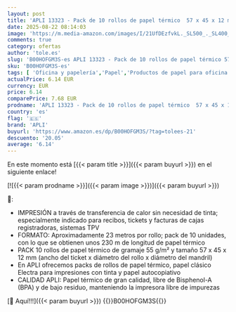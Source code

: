 ```yaml
---
layout: post
title: 'APLI 13323 - Pack de 10 rollos de papel térmico  57 x 45 x 12 mm  color blanco  Papel para Tickets de Datáfonos  Cajas Registradoras y Tpv - Sin Bpa'
date: 2025-08-22 08:14:03
image: 'https://m.media-amazon.com/images/I/21UfDEzfvkL._SL500_._SL400_.jpg'
comments: true
category: ofertas
author: 'tole.es'
slug: 'B00HOFGM3S-es APLI 13323 - Pack de 10 rollos de papel térmico 57 x 45 x...'
sku: 'B00HOFGM3S-es'
tags: [ 'Oficina y papelería','Papel','Productos de papel para oficina','Rollos de papel térmico','apli','🇪🇸', ]
actualPrice: 6.14 EUR
currency: EUR
price: 6.14
comparePrice: 7.68 EUR
prodname: 'APLI 13323 - Pack de 10 rollos de papel térmico  57 x 45 x 12 mm  color blanco  Papel para Tickets de Datáfonos  Cajas Registradoras y Tpv - Sin Bpa'
country: 'es'
flag: '🇪🇸'
brand: 'APLI'
buyurl: 'https://www.amazon.es/dp/B00HOFGM3S/?tag=tolees-21'
descuento: '20.05'
average: '6.14'
---
```


En este momento está [{{< param title >}}]({{< param buyurl >}}) en el siguiente enlace!

[![{{< param prodname >}}]({{< param image >}})]({{< param buyurl >}})

🔎:

- IMPRESIÓN a través de transferencia de calor sin necesidad de tinta; especialmente indicado para recibos, tickets y facturas de cajas registradoras, sistemas TPV
- FORMATO: Aproximadamente 23 metros por rollo; pack de 10 unidades, con lo que se obtienen unos 230 m de longitud de papel térmico
- PACK 10 rollos de papel térmico de gramaje 55 g/m² y tamaño 57 x 45 x 12 mm (ancho del ticket x diámetro del rollo x diámetro del mandril)
- En APLI ofrecemos packs de rollos de papel térmico, papel clásico Electra para impresiones con tinta y papel autocopiativo
- CALIDAD APLI: Papel térmico de gran calidad, libre de Bisphenol-A (BPA) y de bajo residuo, manteniendo la impresora libre de impurezas

[🛒 Aquí!!!]({{< param buyurl >}})
{{<world>}}B00HOFGM3S{{</world>}}
